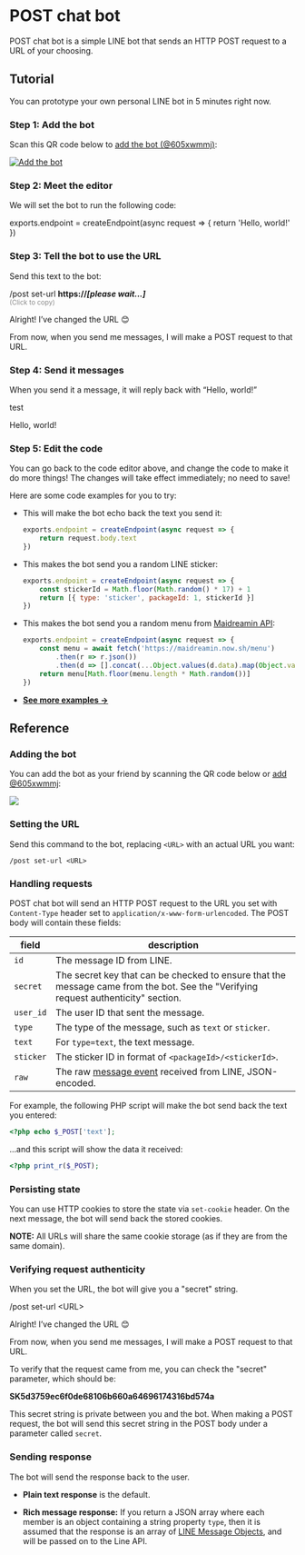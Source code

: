 POST chat bot
=============

POST chat bot is a simple LINE bot that sends an HTTP POST request to a URL of your choosing.

## Tutorial

You can prototype your own personal LINE bot in 5 minutes right now.

### Step 1: Add the bot

Scan this QR code below to [add the bot (@605xwmmj)](https://line.me/R/ti/p/%40605xwmmj):

[![Add the bot](https://qr-official.line.me/sid/M/605xwmmj.png)](https://line.me/R/ti/p/%40605xwmmj)

### Step 2: Meet the editor

We will set the bot to run the following code:

<div id="runkitEmbed">
exports.endpoint = createEndpoint(async request => {
    return 'Hello, world!'
})
</div>

### Step 3: Tell the bot to use the URL

<span id="sendLink">Send</span> this text to the bot:

<div class="chat-bubbles">
  <p class="bubble -me -clickable" onclick="docsUtils.copy('copyText')">
    <span id="copyText">/post set-url <strong id="endpointText">https://<em>[please wait...]</em></strong></span>
    <br>
    <small style="opacity: 0.5">(Click to copy)</small>
  </p>
  <p class="bubble -you">Alright! I’ve changed the URL 😊</p>
  <p class="bubble -you">From now, when you send me messages, I will make a POST request to that URL.</p>
</div>

### Step 4: Send it messages

When you send it a message, it will reply back with “Hello, world!”

<div class="chat-bubbles">
  <p class="bubble -me">test</p>
  <p class="bubble -you">Hello, world!</p>
</div>

### Step 5: Edit the code

You can go back to the code editor above, and change the code to make it do more things!
The changes will take effect immediately; no need to save!

Here are some code examples for you to try:

-   This will make the bot echo back the text you send it:

    ```js
    exports.endpoint = createEndpoint(async request => {
        return request.body.text
    })
    ```

-   This makes the bot send you a random LINE sticker:

    ```js
    exports.endpoint = createEndpoint(async request => {
        const stickerId = Math.floor(Math.random() * 17) + 1
        return [{ type: 'sticker', packageId: 1, stickerId }]
    })
    ```

-   This makes the bot send you a random menu from [Maidreamin API](https://ex-maid-blog.now.sh/):

    ```js
    exports.endpoint = createEndpoint(async request => {
        const menu = await fetch('https://maidreamin.now.sh/menu')
            .then(r => r.json())
            .then(d => [].concat(...Object.values(d.data).map(Object.values)))
        return menu[Math.floor(menu.length * Math.random())]
    })
    ```

-   [**See more examples &rarr;**](https://github.com/dtinth/POST-chat-bot/wiki/RunKit-Code-Examples)

## Reference

### Adding the bot

You can add the bot as your friend by scanning the QR code below or <a href="https://line.me/R/ti/p/%40605xwmmj">add @605xwmmj</a>:

<a href="https://line.me/R/ti/p/%40605xwmmj"><img src="https://qr-official.line.me/sid/M/605xwmmj.png"></a>

### Setting the URL

Send this command to the bot, replacing `<URL>` with an actual URL you want:

```
/post set-url <URL>
```

### Handling requests

POST chat bot will send an HTTP POST request to the URL you set with `Content-Type` header set to `application/x-www-form-urlencoded`.
The POST body will contain these fields:

| field | description |
| ----- | ----------- |
| `id` | The message ID from LINE. |
| `secret` | The secret key that can be checked to ensure that the message came from the bot. See the "Verifying request authenticity" section. |
| `user_id` | The user ID that sent the message. |
| `type` | The type of the message, such as `text` or `sticker`. |
| `text` | For `type=text`, the text message. |
| `sticker` | The sticker ID in format of `<packageId>/<stickerId>`. |
| `raw` | The raw [message event](https://developers.line.biz/en/reference/messaging-api/#message-event) received from LINE, JSON-encoded. |

For example, the following PHP script will make the bot send back the text you entered:

```php
<?php echo $_POST['text'];
```

…and this script will show the data it received:

```php
<?php print_r($_POST);
```

### Persisting state

You can use HTTP cookies to store the state via `set-cookie` header.
On the next message, the bot will send back the stored cookies.

**NOTE:** All URLs will share the same cookie storage (as if they are from the same domain).

### Verifying request authenticity

When you set the URL, the bot will give you a "secret" string.

<div class="chat-bubbles">
  <p class="bubble -me">/post set-url &lt;URL&gt;</p>
  <p class="bubble -you">Alright! I’ve changed the URL 😊</p>
  <p class="bubble -you">From now, when you send me messages, I will make a POST request to that URL.</p>
  <p class="bubble -you">To verify that the request came from me, you can check the "secret" parameter, which should be:</p>
  <p class="bubble -you"><strong>SK5d3759ec6f0de68106b660a64696174316bd574a</strong></p>
</div>

This secret string is private between you and the bot.
When making a POST request, the bot will send this secret string in the POST body under a parameter called `secret`.

<!--
// TODO [#9]: Remove this comment when sharing endpoints is released.
//
**Security note:** If you share your endpoint allows others to run an arbitrary code, please be careful as they may be able to access the secret.
-->

### Sending response

The bot will send the response back to the user.

- **Plain text response** is the default.

- **Rich message response:** If you return a JSON array where each member is an object containing a string property `type`,
  then it is assumed that the response is an array of [LINE Message Objects](https://developers.line.biz/en/reference/messaging-api/#message-objects),
  and will be passed on to the Line API.

<!--
// TODO [#10]: Write the "Sharing endpoint" section
-->
